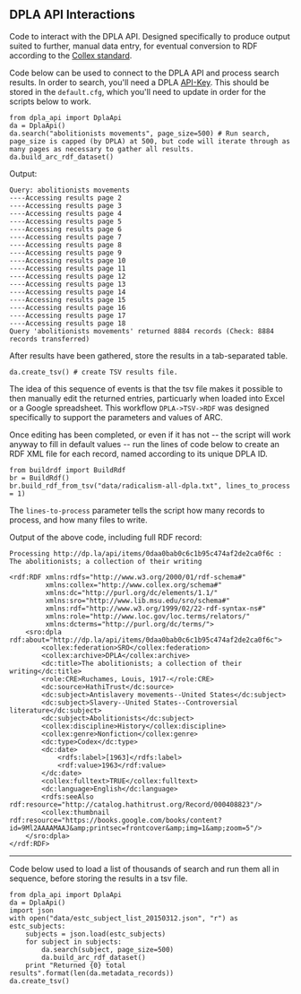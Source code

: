 ## DPLA API Interactions

Code to interact with the DPLA API. Designed specifically to produce output suited to further, manual data entry, for eventual conversion to RDF according to the [Collex standard](http://wiki.collex.org/index.php/Main_Page).

Code below can be used to connect to the DPLA API and process search results. In order to search, you'll need a DPLA [API-Key](http://dp.la/info/developers/codex/policies/#get-a-key). This should be stored in the `default.cfg`, which you'll need to update in order for the scripts below to work.

    from dpla_api import DplaApi
    da = DplaApi()
    da.search("abolitionists movements", page_size=500) # Run search, page_size is capped (by DPLA) at 500, but code will iterate through as many pages as necessary to gather all results.
    da.build_arc_rdf_dataset()


Output:

    Query: abolitionists movements
    ----Accessing results page 2
    ----Accessing results page 3
    ----Accessing results page 4
    ----Accessing results page 5
    ----Accessing results page 6
    ----Accessing results page 7
    ----Accessing results page 8
    ----Accessing results page 9
    ----Accessing results page 10
    ----Accessing results page 11
    ----Accessing results page 12
    ----Accessing results page 13
    ----Accessing results page 14
    ----Accessing results page 15
    ----Accessing results page 16
    ----Accessing results page 17
    ----Accessing results page 18
    Query 'abolitionists movements' returned 8884 records (Check: 8884 records transferred)

After results have been gathered, store the results in a tab-separated table.

    da.create_tsv() # create TSV results file.

The idea of this sequence of events is that the tsv file makes it possible to then manually edit the returned entries, particuarly when loaded into Excel or a Google spreadsheet. This workflow `DPLA->TSV->RDF` was designed specifically to support the parameters and values of ARC.

Once editing has been completed, or even if it has not -- the script will work anyway to fill in default values -- run the lines of code below to create an RDF XML file for each record, named according to its unique DPLA ID.

    from buildrdf import BuildRdf
    br = BuildRdf()
    br.build_rdf_from_tsv("data/radicalism-all-dpla.txt", lines_to_process = 1)

The `lines-to-process` parameter tells the script how many records to process, and how many files to write. 

Output of the above code, including full RDF record:

    Processing http://dp.la/api/items/0daa0bab0c6c1b95c474af2de2ca0f6c : The abolitionists; a collection of their writing
    
    <rdf:RDF xmlns:rdfs="http://www.w3.org/2000/01/rdf-schema#" 
             xmlns:collex="http://www.collex.org/schema#"         
             xmlns:dc="http://purl.org/dc/elements/1.1/" 
             xmlns:sro="http://www.lib.msu.edu/sro/schema#" 
             xmlns:rdf="http://www.w3.org/1999/02/22-rdf-syntax-ns#"     
             xmlns:role="http://www.loc.gov/loc.terms/relators/" 
             xmlns:dcterms="http://purl.org/dc/terms/">
        <sro:dpla rdf:about="http://dp.la/api/items/0daa0bab0c6c1b95c474af2de2ca0f6c">
            <collex:federation>SRO</collex:federation>
            <collex:archive>DPLA</collex:archive>
            <dc:title>The abolitionists; a collection of their writing</dc:title>
            <role:CRE>Ruchames, Louis, 1917-</role:CRE>
            <dc:source>HathiTrust</dc:source>
            <dc:subject>Antislavery movements--United States</dc:subject>
            <dc:subject>Slavery--United States--Controversial literature</dc:subject>
            <dc:subject>Abolitionists</dc:subject>
            <collex:discipline>History</collex:discipline>
            <collex:genre>Nonfiction</collex:genre>
            <dc:type>Codex</dc:type>
            <dc:date>
                <rdfs:label>[1963]</rdfs:label>
                <rdf:value>1963</rdf:value>
            </dc:date>
            <collex:fulltext>TRUE</collex:fulltext>
            <dc:language>English</dc:language>
            <rdfs:seeAlso rdf:resource="http://catalog.hathitrust.org/Record/000408823"/>
            <collex:thumbnail rdf:resource="https://books.google.com/books/content?id=9Ml2AAAAMAAJ&amp;printsec=frontcover&amp;img=1&amp;zoom=5"/>
        </sro:dpla>
    </rdf:RDF>


---


Code below used to load a list of thousands of search and run them all in sequence, before storing the results in a tsv file.

    from dpla_api import DplaApi
    da = DplaApi()
    import json
    with open("data/estc_subject_list_20150312.json", "r") as estc_subjects:
        subjects = json.load(estc_subjects)
        for subject in subjects:
            da.search(subject, page_size=500)
            da.build_arc_rdf_dataset()
        print "Returned {0} total results".format(len(da.metadata_records))
    da.create_tsv()